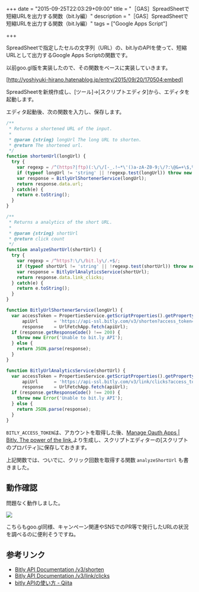 +++
date = "2015-09-25T22:03:29+09:00"
title = "［GAS］SpreadSheetで短縮URLを出力する関数（bit.ly編）"
description = "［GAS］SpreadSheetで短縮URLを出力する関数（bit.ly編）"
tags = ["Google Apps Script"]

+++

SpreadSheetで指定したセルの文字列（URL）の、bit.lyのAPIを使って、短縮URLとして出力するGoogle Apps Scriptの関数です。

以前goo.gl版を実装したので、その関数をベースに実装していきます。

[http://yoshiyuki-hirano.hatenablog.jp/entry/2015/09/20/170504:embed]

SpreadSheetを新規作成し、[ツール]→[スクリプトエディタ]から、エディタを起動します。

エディタ起動後、次の関数を入力し、保存します。

```javascript
/**
 * Returns a shortened URL of the input.
 *
 * @param {string} longUrl The long URL to shorten.
 * @return The shortened url.
 */
function shortenUrl(longUrl) {
  try {
    var regexp = /^(https?|ftp)(:\/\/[-_.!~*\'()a-zA-Z0-9;\/?:\@&=+\$,%#]+)$/;
    if (typeof longUrl != 'string' || !regexp.test(longUrl)) throw new Error('Invalid args');
    var response = BitlyUrlShortenerService(longUrl);
    return response.data.url;
  } catch(e) {
    return e.toString();
  }
}

/**
 * Returns a analytics of the short URL.
 *
 * @param {string} shortUrl
 * @return click count
 */
function analyzeShortUrl(shortUrl) {
  try {
    var regexp = /^https?:\/\/bit.ly\/.+$/;
    if (typeof shortUrl != 'string' || !regexp.test(shortUrl)) throw new Error('Invalid args');
    var response = BitlyUrlAnalyticsService(shortUrl);
    return response.data.link_clicks;
  } catch(e) {
    return e.toString();
  }
}

function BitlyUrlShortenerService(longUrl) {
  var accessToken = PropertiesService.getScriptProperties().getProperty('BITLY_ACCESS_TOKEN'),
      apiUrl      = 'https://api-ssl.bitly.com/v3/shorten?access_token='+accessToken+'&longUrl='+longUrl,
      response    = UrlFetchApp.fetch(apiUrl);
  if (response.getResponseCode() !== 200) {
    throw new Error('Unable to bit.ly API');
  } else {
    return JSON.parse(response);
  }
}

function BitlyUrlAnalyticsService(shortUrl) {
  var accessToken = PropertiesService.getScriptProperties().getProperty('BITLY_ACCESS_TOKEN'),
      apiUrl      = 'https://api-ssl.bitly.com/v3/link/clicks?access_token='+accessToken+'&link='+shortUrl,
      response    = UrlFetchApp.fetch(apiUrl);
  if (response.getResponseCode() !== 200) {
    throw new Error('Unable to bit.ly API');
  } else {
    return JSON.parse(response);
  }
}
```

`BITLY_ACCESS_TOKEN`は、アカウントを取得した後、[Manage Oauth Apps | Bitly. The power of the link.](https://bitly.com/a/oauth_apps)より生成し、スクリプトエディターの[スクリプトのプロパティ]に保存しておきます。

上記関数では、ついでに、クリック回数を取得する関数 `analyzeShortUrl` も書きました。

## 動作確認

問題なく動作しました。

![](https://i.gyazo.com/6f72ec4be282f7b4440a41072d83b0d7.png)

こちらもgoo.gl同様、キャンペーン関連やSNSでのPR等で発行したURLの状況を調べるのに便利そうですね。

## 参考リンク

* [Bitly API Documentation /v3/shorten](http://dev.bitly.com/links.html#v3_shorten)
* [Bitly API Documentation /v3/link/clicks](http://dev.bitly.com/link_metrics.html#v3_link_clicks)
* [bitly APIの使い方 - Qiita](http://qiita.com/maruyam-a/items/96c8ad733c770a44117e)

